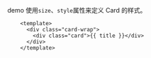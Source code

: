 demo 使用`size`、`style`属性来定义 Card 的样式。
```
    <template>
      <div class="card-wrap">
        <div class="card">{{ title }}</div>
      </div>
    </template>
```